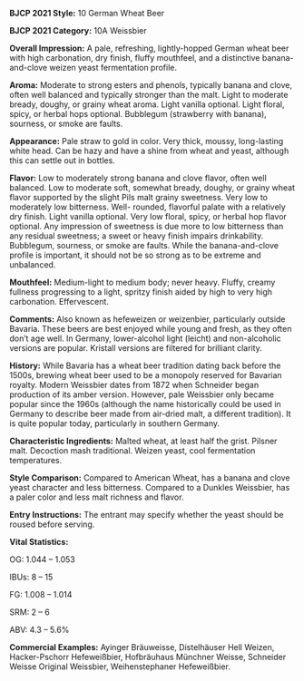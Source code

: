 <b>BJCP 2021 Style:</b> 10 German Wheat Beer

<b>BJCP 2021 Category:</b> 10A Weissbier

<b>Overall Impression:</b> A pale, refreshing, lightly-hopped
German wheat beer with high carbonation, dry finish, fluffy
mouthfeel, and a distinctive banana-and-clove weizen yeast
fermentation profile.

<b>Aroma:</b> Moderate to strong esters and phenols, typically
banana and clove, often well balanced and typically stronger
than the malt. Light to moderate bready, doughy, or grainy
wheat aroma. Light vanilla optional. Light floral, spicy, or
herbal hops optional. Bubblegum (strawberry with banana),
sourness, or smoke are faults.

<b>Appearance:</b> Pale straw to gold in color. Very thick, moussy,
long-lasting white head. Can be hazy and have a shine from
wheat and yeast, although this can settle out in bottles.

<b>Flavor:</b> Low to moderately strong banana and clove flavor,
often well balanced. Low to moderate soft, somewhat bready,
doughy, or grainy wheat flavor supported by the slight Pils malt
grainy sweetness. Very low to moderately low bitterness. Well-
rounded, flavorful palate with a relatively dry finish. Light
vanilla optional. Very low floral, spicy, or herbal hop flavor
optional. Any impression of sweetness is due more to low
bitterness than any residual sweetness; a sweet or heavy finish
impairs drinkability. Bubblegum, sourness, or smoke are faults.
While the banana-and-clove profile is important, it should not
be so strong as to be extreme and unbalanced.

<b>Mouthfeel:</b> Medium-light to medium body; never heavy.
Fluffy, creamy fullness progressing to a light, spritzy finish
aided by high to very high carbonation. Effervescent.

<b>Comments:</b> Also known as hefeweizen or weizenbier,
particularly outside Bavaria. These beers are best enjoyed while
young and fresh, as they often don’t age well. In Germany,
lower-alcohol light (leicht) and non-alcoholic versions are
popular. Kristall versions are filtered for brilliant clarity.

<b>History:</b> While Bavaria has a wheat beer tradition dating back
before the 1500s, brewing wheat beer used to be a monopoly
reserved for Bavarian royalty. Modern Weissbier dates from
1872 when Schneider began production of its amber version.
However, pale Weissbier only became popular since the 1960s
(although the name historically could be used in Germany to
describe beer made from air-dried malt, a different tradition).
It is quite popular today, particularly in southern Germany.

<b>Characteristic Ingredients:</b> Malted wheat, at least half the
grist. Pilsner malt. Decoction mash traditional. Weizen yeast,
cool fermentation temperatures.

<b>Style Comparison:</b> Compared to American Wheat, has a
banana and clove yeast character and less bitterness.
Compared to a Dunkles Weissbier, has a paler color and less
malt richness and flavor.

<b>Entry Instructions:</b> The entrant may specify whether the
yeast should be roused before serving.

<b>Vital Statistics:</b>

OG: 1.044 – 1.053

IBUs: 8 – 15

FG: 1.008 – 1.014

SRM: 2 – 6

ABV: 4.3 – 5.6%

<b>Commercial Examples:</b> Ayinger Bräuweisse, Distelhäuser
Hell Weizen, Hacker-Pschorr Hefeweißbier, Hofbräuhaus
Münchner Weisse, Schneider Weisse Original Weissbier,
Weihenstephaner Hefeweißbier.
